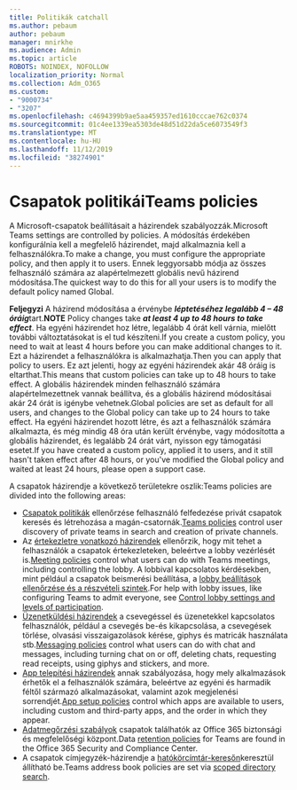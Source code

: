 ```yaml
---
title: Politikák catchall
ms.author: pebaum
author: pebaum
manager: mnirkhe
ms.audience: Admin
ms.topic: article
ROBOTS: NOINDEX, NOFOLLOW
localization_priority: Normal
ms.collection: Adm_O365
ms.custom:
- "9000734"
- "3207"
ms.openlocfilehash: c4694399b9ae5aa459357ed1610cccae762c0374
ms.sourcegitcommit: 01c4ee1339ea5303de48d51d22da5ce6073549f3
ms.translationtype: MT
ms.contentlocale: hu-HU
ms.lasthandoff: 11/12/2019
ms.locfileid: "38274901"
---
```

# <a name="teams-policies"></a><span data-ttu-id="45675-102">Csapatok politikái</span><span class="sxs-lookup"><span data-stu-id="45675-102">Teams policies</span></span>

<span data-ttu-id="45675-103">A Microsoft-csapatok beállításait a házirendek szabályozzák.</span><span class="sxs-lookup"><span data-stu-id="45675-103">Microsoft Teams settings are controlled by policies.</span></span> <span data-ttu-id="45675-104">A módosítás érdekében konfigurálnia kell a megfelelő házirendet, majd alkalmaznia kell a felhasználókra.</span><span class="sxs-lookup"><span data-stu-id="45675-104">To make a change, you must configure the appropriate policy, and then apply it to users.</span></span> <span data-ttu-id="45675-105">Ennek leggyorsabb módja az összes felhasználó számára az alapértelmezett globális nevű házirend módosítása.</span><span class="sxs-lookup"><span data-stu-id="45675-105">The quickest way to do this for all your users is to modify the default policy named Global.</span></span> 

<span data-ttu-id="45675-106">**Feljegyzi** A házirend módosítása a érvénybe ***léptetéséhez legalább 4 – 48 óráig***tart.</span><span class="sxs-lookup"><span data-stu-id="45675-106">**NOTE** Policy changes take ***at least 4 up to 48 hours to take effect***.</span></span> <span data-ttu-id="45675-107">Ha egyéni házirendet hoz létre, legalább 4 órát kell várnia, mielőtt további változtatásokat is el tud készíteni.</span><span class="sxs-lookup"><span data-stu-id="45675-107">If you create a custom policy, you need to wait at least 4 hours before you can make additional changes to it.</span></span> <span data-ttu-id="45675-108">Ezt a házirendet a felhasználókra is alkalmazhatja.</span><span class="sxs-lookup"><span data-stu-id="45675-108">Then you can apply that policy to users.</span></span> <span data-ttu-id="45675-109">Ez azt jelenti, hogy az egyéni házirendek akár 48 óráig is eltarthat.</span><span class="sxs-lookup"><span data-stu-id="45675-109">This means that custom policies can take up to 48 hours to take effect.</span></span> <span data-ttu-id="45675-110">A globális házirendek minden felhasználó számára alapértelmezettnek vannak beállítva, és a globális házirend módosításai akár 24 órát is igénybe vehetnek.</span><span class="sxs-lookup"><span data-stu-id="45675-110">Global policies are set as default for all users, and changes to the Global policy can take up to 24 hours to take effect.</span></span> <span data-ttu-id="45675-111">Ha egyéni házirendet hozott létre, és azt a felhasználók számára alkalmazta, és még mindig 48 óra után került érvénybe, vagy módosította a globális házirendet, és legalább 24 órát várt, nyisson egy támogatási esetet.</span><span class="sxs-lookup"><span data-stu-id="45675-111">If you have created a custom policy, applied it to users, and it still hasn't taken effect after 48 hours, or you've modified the Global policy and waited at least 24 hours, please open a support case.</span></span>

<span data-ttu-id="45675-112">A csapatok házirendje a következő területekre oszlik:</span><span class="sxs-lookup"><span data-stu-id="45675-112">Teams policies are divided into the following areas:</span></span>

- <span data-ttu-id="45675-113">[Csapatok politikák](https://docs.microsoft.com/MicrosoftTeams/teams-policies) ellenőrzése felhasználó felfedezése privát csapatok keresés és létrehozása a magán-csatornák.</span><span class="sxs-lookup"><span data-stu-id="45675-113">[Teams policies](https://docs.microsoft.com/MicrosoftTeams/teams-policies) control user discovery of private teams in search and creation of private channels.</span></span>  
- <span data-ttu-id="45675-114">Az [értekezletre vonatkozó házirendek](https://docs.microsoft.com/microsoftteams/meeting-policies-in-teams) ellenőrzik, hogy mit tehet a felhasználók a csapatok értekezleteken, beleértve a lobby vezérlését is.</span><span class="sxs-lookup"><span data-stu-id="45675-114">[Meeting policies](https://docs.microsoft.com/microsoftteams/meeting-policies-in-teams) control what users can do with Teams meetings, including controlling the lobby.</span></span> <span data-ttu-id="45675-115">A lobbival kapcsolatos kérdésekben, mint például a csapatok beismerési beállítása, a [lobby beállítások ellenőrzése és a részvételi szintek](https://docs.microsoft.com/en-us/alchemyinsights/bypass-lobby).</span><span class="sxs-lookup"><span data-stu-id="45675-115">For help with lobby issues, like configuring Teams to admit everyone, see [Control lobby settings and levels of participation](https://docs.microsoft.com/en-us/alchemyinsights/bypass-lobby).</span></span>
- <span data-ttu-id="45675-116">[Üzenetküldési házirendek](https://docs.microsoft.com/microsoftteams/messaging-policies-in-teams) a csevegéssel és üzenetekkel kapcsolatos felhasználók, például a csevegés be-és kikapcsolása, a csevegések törlése, olvasási visszaigazolások kérése, giphys és matricák használata stb.</span><span class="sxs-lookup"><span data-stu-id="45675-116">[Messaging policies](https://docs.microsoft.com/microsoftteams/messaging-policies-in-teams) control what users can do with chat and messages, including turning chat on or off, deleting chats, requesting read receipts, using giphys and stickers, and more.</span></span>
- <span data-ttu-id="45675-117">[App telepítési házirendek](https://docs.microsoft.com/MicrosoftTeams/teams-app-setup-policies) annak szabályozása, hogy mely alkalmazások érhetők el a felhasználók számára, beleértve az egyéni és harmadik féltől származó alkalmazásokat, valamint azok megjelenési sorrendjét.</span><span class="sxs-lookup"><span data-stu-id="45675-117">[App setup policies](https://docs.microsoft.com/MicrosoftTeams/teams-app-setup-policies) control which apps are available to users, including custom and third-party apps, and the order in which they appear.</span></span>  
- <span data-ttu-id="45675-118">[Adatmegőrzési szabályok](https://docs.microsoft.com/microsoftteams/retention-policies) csapatok találhatók az Office 365 biztonsági és megfelelőségi központ.</span><span class="sxs-lookup"><span data-stu-id="45675-118">Data [retention policies](https://docs.microsoft.com/microsoftteams/retention-policies) for Teams are found in the Office 365 Security and Compliance Center.</span></span>
- <span data-ttu-id="45675-119">A csapatok címjegyzék-házirendje a [hatókörcímtár-keresőn](https://docs.microsoft.com/MicrosoftTeams/teams-scoped-directory-search)keresztül állítható be.</span><span class="sxs-lookup"><span data-stu-id="45675-119">Teams address book policies are set via [scoped directory search](https://docs.microsoft.com/MicrosoftTeams/teams-scoped-directory-search).</span></span>